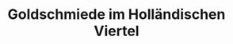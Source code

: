 ---
title: "Goldschmiede im Holländischen Viertel"
url: /potsdam/goldschmiede-im-hollaendischen-viertel/
shop: Schmuck
---